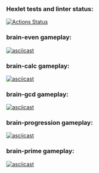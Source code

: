 ### Hexlet tests and linter status:
[![Actions Status](https://github.com/Cekurok/python-project-49/workflows/hexlet-check/badge.svg)](https://github.com/Cekurok/python-project-49/actions)

### brain-even gameplay:
[![asciicast](https://asciinema.org/a/Pvb0d1CbNemQFVGtkNblClP9j.svg)](https://asciinema.org/a/Pvb0d1CbNemQFVGtkNblClP9j)

### brain-calc gameplay:
[![asciicast](https://asciinema.org/a/3qrAfNnegpvuefRbfPwnAZnK4.svg)](https://asciinema.org/a/3qrAfNnegpvuefRbfPwnAZnK4)
### brain-gcd gameplay:
[![asciicast](https://asciinema.org/a/4KF6ozkbXx5X930YlEQLlb5EF.svg)](https://asciinema.org/a/4KF6ozkbXx5X930YlEQLlb5EF)

### brain-progression gameplay:
[![asciicast](https://asciinema.org/a/7zxX2U5fDiNiQK7odzimgdJyT.svg)](https://asciinema.org/a/7zxX2U5fDiNiQK7odzimgdJyT)
### brain-prime gameplay:
[![asciicast](https://asciinema.org/a/bbnjntofbzSidZDfcT56zmNhP.svg)](https://asciinema.org/a/bbnjntofbzSidZDfcT56zmNhP)